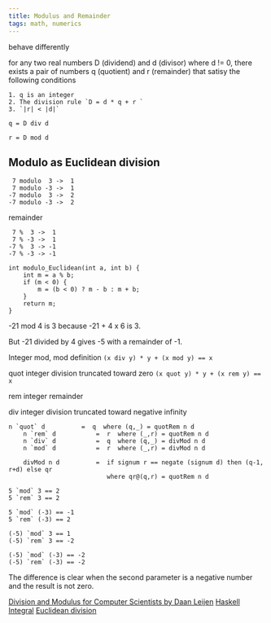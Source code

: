 ```yaml
---
title: Modulus and Remainder
tags: math, numerics
---
```

behave differently 

for any two real numbers D (dividend) and d (divisor) where d != 0, there exists a pair of numbers
q (quotient) and r (remainder) that satisy the following conditions

	1. q is an integer
	2. The division rule `D = d * q + r `
	3. `|r| < |d|`
	
`q = D div d`

`r = D mod d`

## Modulo as Euclidean division

```
 7 modulo  3 ->  1
 7 modulo -3 ->  1
-7 modulo  3 ->  2
-7 modulo -3 ->  2
```

remainder
```
 7 %  3 ->  1
 7 % -3 ->  1
-7 %  3 -> -1
-7 % -3 -> -1
```


```
int modulo_Euclidean(int a, int b) {
	int m = a % b;
	if (m < 0) {
		m = (b < 0) ? m - b : m + b;
	}
	return m;
}
```

-21 mod 4 is 3 because -21 + 4 x 6 is 3.

But -21 divided by 4 gives -5 with a remainder of -1.


Integer mod, mod definition
`(x div y) * y + (x mod y) == x`

quot 
integer division truncated toward zero
`(x quot y) * y + (x rem y) == x`

rem
integer remainder

div
integer division truncated toward negative infinity

```
n `quot` d          =  q  where (q,_) = quotRem n d
    n `rem` d           =  r  where (_,r) = quotRem n d
    n `div` d           =  q  where (q,_) = divMod n d
    n `mod` d           =  r  where (_,r) = divMod n d

    divMod n d          =  if signum r == negate (signum d) then (q-1, r+d) else qr
                           where qr@(q,r) = quotRem n d
```

```
5 `mod` 3 == 2
5 `rem` 3 == 2

5 `mod` (-3) == -1
5 `rem` (-3) == 2

(-5) `mod` 3 == 1
(-5) `rem` 3 == -2

(-5) `mod` (-3) == -2
(-5) `rem` (-3) == -2
```

The difference is clear when the second parameter is a negative number and the result is not zero.

[Division and Modulus for Computer Scientists by Daan Leijen](https://www.microsoft.com/en-us/research/wp-content/uploads/2016/02/divmodnote-letter.pdf)
[Haskell Integral](http://hackage.haskell.org/package/base-4.11.1.0/docs/Prelude.html#t:Integral)
[Euclidean division](https://en.wikipedia.org/wiki/Euclidean_division)
